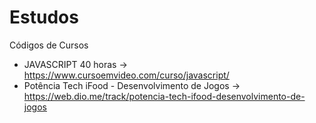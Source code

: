 # Estudos
Códigos de Cursos
* JAVASCRIPT 40 horas -> https://www.cursoemvideo.com/curso/javascript/
* Potência Tech iFood - Desenvolvimento de Jogos -> https://web.dio.me/track/potencia-tech-ifood-desenvolvimento-de-jogos


